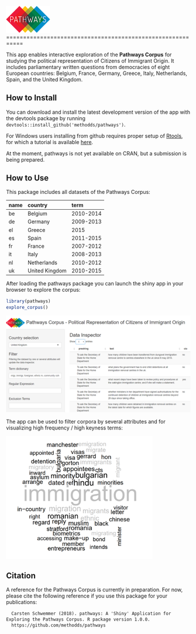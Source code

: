 
<!-- README.md is generated from README.Rmd. Please edit that file -->
<img align="right;" src="man/figures/logo.png" width="120">
===========================================================

This app enables interactive exploration of the **Pathways Corpus** for studying the political representation of Citizens of Immigrant Origin. It includes parliamentary written questions from democracies of eight European countries: Belgium, France, Germany, Greece, Italy, Netherlands, Spain, and the United Kingdom.

How to Install
--------------

You can download and install the latest development version of the app with the devtools package by running `devtools::install_github('methodds/pathways')`.

For Windows users installing from github requires proper setup of [Rtools](https://cran.r-project.org/bin/windows/Rtools/), for which a tutorial is available [here](https://github.com/stan-dev/rstan/wiki/Install-Rtools-for-Windows).

At the moment, pathways is not yet available on CRAN, but a submission is being prepared.

How to Use
----------

This package includes all datasets of the Pathways Corpus:

| name | country        | term      |
|:-----|:---------------|:----------|
| be   | Belgium        | 2010-2014 |
| de   | Germany        | 2009-2013 |
| el   | Greece         | 2015      |
| es   | Spain          | 2011-2015 |
| fr   | France         | 2007-2012 |
| it   | Italy          | 2008-2013 |
| nl   | Netherlands    | 2010-2012 |
| uk   | United Kingdom | 2010-2015 |

After loading the pathways package you can launch the shiny app in your browser to explore the corpus:

``` r
library(pathways)
explore_corpus()
```

<img src="man/figures/app_interface.png" width="800">

The app can be used to filter corpora by several attributes and for visualizing high frequency / high keyness terms:

<img src="man/figures/app_keyness.png" width="400">

Citation
--------

A reference for the Pathways Corpus is currently in preparation. For now, please cite the following reference if you use this package for your publications:

      Carsten Schwemmer (2018). pathways: A 'Shiny' Application for Exploring the Pathways Corpus. R package version 1.0.0.
      https://github.com/methodds/pathways
